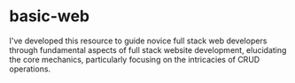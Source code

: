 # basic-web
 I've developed this resource to guide novice full stack web developers through fundamental aspects of full stack website development, elucidating the core mechanics, particularly focusing on the intricacies of CRUD operations.
